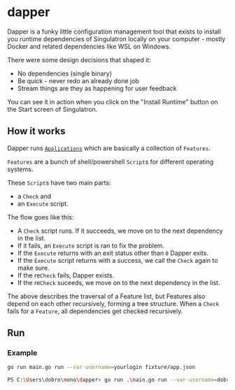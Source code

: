 # dapper

Dapper is a funky little configuration management tool that exists to install you runtime dependencies of Singulatron locally on your computer - mostly Docker and related dependencies like WSL on Windows.

There were some design decisions that shaped it:

- No dependencies (single binary)
- Be quick - never redo an already done job
- Stream things are they as happening for user feedback

You can see it in action when you click on the "Install Runtime" button on the Start screen of Singulatron.

## How it works

Dapper runs [`Applications`](fixture/app.json) which are basically a collection of `Features`.

`Features` are a bunch of shell/powershell `Script`s for different operating systems.

These `Script`s have two main parts:
- a `Check` and
- an `Execute` script.

The flow goes like this:
- A `Check` script runs. If it succeeds, we move on to the next dependency in the list.
- If it fails, an `Execute` script is ran to fix the problem.
- If the `Execute` returns with an exit status other than `0` Dapper exits.
- If the `Execute` script returns with a success, we call the `Check` again to make sure.
- If the re`Check` fails, Dapper exists.
- If the re`Check` suceeds, we move on to the next dependency in the list.

The above describes the traversal of a Feature list, but Features also depend on each other recursively, forming a tree structure.
When a `Check` fails for a `Feature`, all dependencies get checked recursively.

## Run

### Example

```sh
go run main.go run --var-username=yourlogin fixture/app.json
```

```sh
PS C:\Users\dobro\mono\dapper> go run .\main.go run --var-username=dobro --var-assetfolder=$env:USERPROFILE .\fixture\app.json
```
